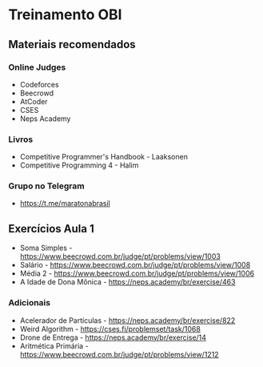 # Treinamento OBI

## Materiais recomendados

### Online Judges
- Codeforces
- Beecrowd
- AtCoder
- CSES
- Neps Academy

### Livros
- Competitive Programmer's Handbook - Laaksonen
- Competitive Programming 4 - Halim

### Grupo no Telegram
- https://t.me/maratonabrasil

## Exercícios Aula 1
- Soma Simples - https://www.beecrowd.com.br/judge/pt/problems/view/1003
- Salário - https://www.beecrowd.com.br/judge/pt/problems/view/1008
- Média 2 - https://www.beecrowd.com.br/judge/pt/problems/view/1006
- A Idade de Dona Mônica - https://neps.academy/br/exercise/463
### Adicionais
- Acelerador de Partículas - https://neps.academy/br/exercise/822
- Weird Algorithm - https://cses.fi/problemset/task/1068
- Drone de Entrega - https://neps.academy/br/exercise/14
- Aritmética Primária - https://www.beecrowd.com.br/judge/pt/problems/view/1212
